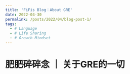 ```yaml
---
title: 'FiFis Blog：About GRE'
date: 2022-04-30
permalink: /posts/2022/04/blog-post-1/
tags:
  - # Language	
  - # Life Sharing
  - # Growth Mindset
---
```


# 肥肥碎碎念 ｜ 关于GRE的一切